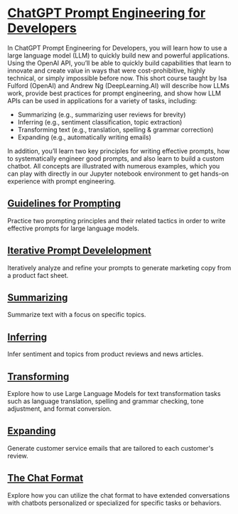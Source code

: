 # [ChatGPT Prompt Engineering for Developers](https://www.deeplearning.ai/short-courses/chatgpt-prompt-engineering-for-developers/)
In ChatGPT Prompt Engineering for Developers, you will learn how to use a large language model (LLM) to quickly build new and powerful applications.  Using the OpenAI API, you’ll be able to quickly build capabilities that learn to innovate and create value in ways that were cost-prohibitive, highly technical, or simply impossible before now. This short course taught by Isa Fulford (OpenAI) and Andrew Ng (DeepLearning.AI) will describe how LLMs work, provide best practices for prompt engineering, and show how LLM APIs can be used in applications for a variety of tasks, including:

- Summarizing (e.g., summarizing user reviews for brevity)
- Inferring (e.g., sentiment classification, topic extraction)
- Transforming text (e.g., translation, spelling & grammar correction)
- Expanding (e.g., automatically writing emails)

In addition, you’ll learn two key principles for writing effective prompts, how to systematically engineer good prompts, and also learn to build a custom chatbot. All concepts are illustrated with numerous examples, which you can play with directly in our Jupyter notebook environment to get hands-on experience with prompt engineering. 

## [Guidelines for Prompting](https://github.com/Ryota-Kawamura/ChatGPT-Prompt-Engineering-for-Developers/blob/main/l2-guidelines.ipynb)
Practice two prompting principles and their related tactics in order to write effective prompts for large language models.

## [Iterative Prompt Develelopment](https://github.com/Ryota-Kawamura/ChatGPT-Prompt-Engineering-for-Developers/blob/main/l3-iterative-prompt-development.ipynb)
Iteratively analyze and refine your prompts to generate marketing copy from a product fact sheet.

## [Summarizing](https://github.com/Ryota-Kawamura/ChatGPT-Prompt-Engineering-for-Developers/blob/main/l4-summarizing.ipynb)
Summarize text with a focus on specific topics.

## [Inferring](https://github.com/Ryota-Kawamura/ChatGPT-Prompt-Engineering-for-Developers/blob/main/l5-inferring.ipynb)
Infer sentiment and topics from product reviews and news articles.

## [Transforming](https://github.com/Ryota-Kawamura/ChatGPT-Prompt-Engineering-for-Developers/blob/main/l6-transforming.ipynb)
Explore how to use Large Language Models for text transformation tasks such as language translation, spelling and grammar checking, tone adjustment, and format conversion.

## [Expanding](https://github.com/Ryota-Kawamura/ChatGPT-Prompt-Engineering-for-Developers/blob/main/l7-expanding.ipynb)
Generate customer service emails that are tailored to each customer's review.

## [The Chat Format](https://github.com/Ryota-Kawamura/ChatGPT-Prompt-Engineering-for-Developers/blob/main/l8-chatbot.ipynb)
Explore how you can utilize the chat format to have extended conversations with chatbots personalized or specialized for specific tasks or behaviors.
